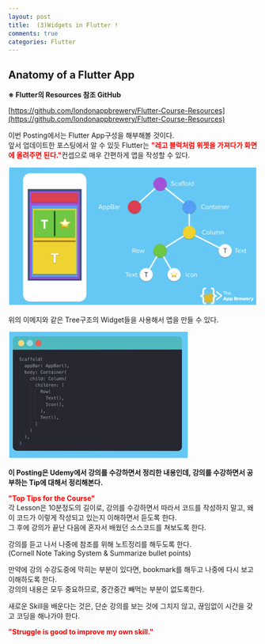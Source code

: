 ```yaml
---
layout: post
title:  (3)Widgets in Flutter !
comments: true
categories: Flutter
---
```


## Anatomy of a Flutter App

<strong>※ Flutter의 Resources 참조 GitHub</strong><br>

[https://github.com/londonappbrewery/Flutter-Course-Resources](https://github.com/londonappbrewery/Flutter-Course-Resources)


이번 Posting에서는 Flutter App구성을 해부해볼 것이다.<br>
앞서 업데이트한 포스팅에서 알 수 있듯 Flutter는 <strong><font color="Red">"레고 블럭처럼 위젯을 가져다가 화면에 올려주면 된다."</font></strong>컨셉으로 매우 간편하게 앱을 작성할 수 있다.<br>

<img src="/images/flutter/2020-04-21/2020-04-21 flutter widgets anatomy.png" alt="blog capture" title="capture img"><br>

위의 이메지와 같은 Tree구조의 Widget들을 사용해서 앱을 만들 수 있다.<br>

<img src="/images/flutter/2020-04-21/2020-04-21 flutter basic code structure.png" alt="blog capture" title="capture img"><br>

<strong>이 Posting은 Udemy에서 강의를 수강하면서 정리한 내용인데, 강의를 수강하면서 공부하는 Tip에 대해서 정리해본다.</strong><br>

<strong><font color="Red">"Top Tips for the Course"</font></strong><br>
각 Lesson은 10분정도의 길이로, 강의를 수강하면서 따라서 코드를 작성하지 말고, 왜 이 코드가 이렇게 작성되고 있는지 이해하면서 듣도록 한다. <br>
그 후에 강의가 끝난 다음에 혼자서 배웠던 소스코드를 쳐보도록 한다.<br>

강의를 듣고 나서 나중에 참조를 위해 노트정리를 해두도록 한다. <br>
(Cornell Note Taking System & Summarize bullet points)<br>

만약에 강의 수강도중에 막히는 부분이 있다면, bookmark를 해두고 나중에 다시 보고 이해하도록 한다.<br>
강의의 내용은 모두 중요하므로, 중간중간 빼먹는 부분이 없도록한다.<br>

새로운 Skill을 배운다는 것은, 단순 강의를 보는 것에 그치지 않고, 끊임없이 시간을 갖고 코딩을 해나가야 한다.<br>

<strong><font color="Red">"Struggle is good to improve my own skill."</font></strong>
